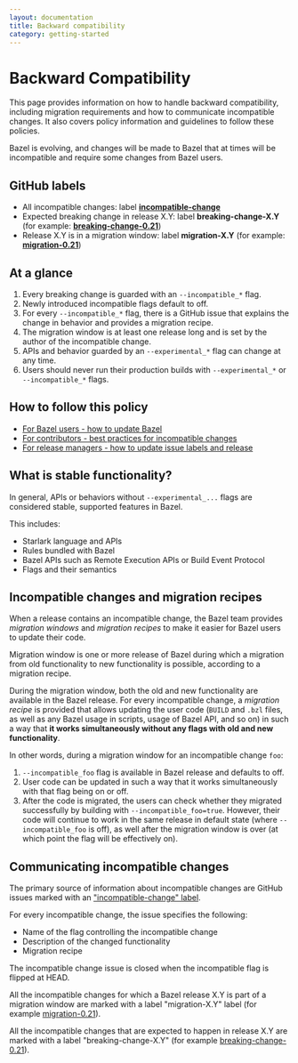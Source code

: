 ```yaml
---
layout: documentation
title: Backward compatibility
category: getting-started
---
```


# Backward Compatibility

This page provides information on how to handle backward compatibility,
including migration requirements and how to communicate incompatible changes.
It also covers policy information and guidelines to follow these policies.

Bazel is evolving, and changes will be made to Bazel that at times will be
incompatible and require some changes from Bazel users.

## GitHub labels

* All incompatible changes: label [**incompatible-change**](https://github.com/bazelbuild/bazel/issues?q=label%3Aincompatible-change)
* Expected breaking change in release X.Y: label **breaking-change-X.Y** (for example: [**breaking-change-0.21**](https://github.com/bazelbuild/bazel/issues?utf8=%E2%9C%93&q=is%3Aissue+label%3Abreaking-change-0.21))
* Release X.Y is in a migration window: label **migration-X.Y** (for example: [**migration-0.21**](https://github.com/bazelbuild/bazel/issues?utf8=%E2%9C%93&q=is%3Aissue+label%3Amigration-0.21))


## At a glance

1. Every breaking change is guarded with an `--incompatible_*` flag.
1. Newly introduced incompatible flags default to off.
1. For every `--incompatible_*` flag, there is a GitHub issue that explains
   the change in behavior and provides a migration recipe.
1. The migration window is at least one release long and is set by the author of the incompatible change.
1. APIs and behavior guarded by an `--experimental_*` flag can change at any time.
1. Users should never run their production builds with `--experimental_*`  or `--incompatible_*` flags.

## How to follow this policy

* [For Bazel users - how to update
  Bazel](updating-bazel.html)
* [For contributors - best practices for incompatible changes](https://bazel.build/breaking-changes-guide.html)
* <a href='https://github.com/bazelbuild/continuous-integration/tree/master/docs/release-playbook.%6D%64'>For release managers - how to update issue labels and release</a>


## What is stable functionality?

In general, APIs or behaviors without `--experimental_...` flags are considered
stable, supported features in Bazel.

This includes:

* Starlark language and APIs
* Rules bundled with Bazel
* Bazel APIs such as Remote Execution APIs or Build Event Protocol
* Flags and their semantics

## Incompatible changes and migration recipes

When a release contains an incompatible change, the Bazel team provides
_migration windows_ and _migration recipes_ to make it easier for Bazel users
to update their code.

Migration window is one or more release of Bazel during which a migration from
old functionality to new functionality is possible, according to a migration
recipe.

During the migration window, both the old and new functionality
are available in the Bazel release. For every incompatible change, a
_migration recipe_ is provided that allows updating the user code
(`BUILD` and `.bzl` files, as well as any Bazel usage in scripts,
usage of Bazel API, and so on) in such a way that **it works simultaneously
without any flags with old and new functionality**.

In other words, during a migration window for an incompatible change `foo`:

1. `--incompatible_foo` flag is available in Bazel release and defaults to off.
1. User code can be updated in such a way that it works simultaneously with
   that flag being on or off.
1. After the code is migrated, the users can check whether they migrated
   successfully by building with `--incompatible_foo=true`. However, their
   code will continue to work in the same release in default state (where
   `--incompatible_foo` is off), as well after the migration window is over
   (at which point the flag will be effectively on).

## Communicating incompatible changes

The primary source of information about incompatible changes are GitHub issues
marked with an ["incompatible-change" label](https://github.com/bazelbuild/bazel/issues?q=label%3Aincompatible-change).

For every incompatible change, the issue specifies the following:
* Name of the flag controlling the incompatible change
* Description of the changed functionality
* Migration recipe

The incompatible change issue is closed when the incompatible flag is flipped at
HEAD.

All the incompatible changes for which a Bazel release X.Y is part of a
migration window are marked with a label "migration-X.Y" label (for example
[migration-0.21](https://github.com/bazelbuild/bazel/issues?utf8=%E2%9C%93&q=is%3Aissue+label%3Amigration-0.21)).

All the incompatible changes that are expected to happen in release X.Y
are marked with a label "breaking-change-X.Y" (for example
[breaking-change-0.21](https://github.com/bazelbuild/bazel/issues?utf8=%E2%9C%93&q=is%3Aissue+label%3Abreaking-change-0.21)).



